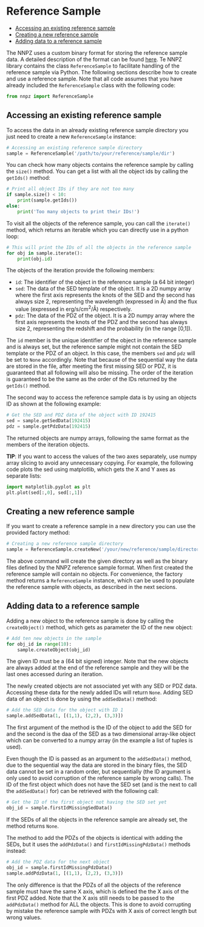 Reference Sample
================

- [Accessing an existing reference sample](#accessing-an-existing-reference-sample)
- [Creating a new reference sample](#creating-a-new-reference-sample)
- [Adding data to a reference sample](#adding-data-to-a-reference-sample)

The NNPZ uses a custom binary format for storing the reference sample data. A
detailed description of the format can be found
[here](../reference_sample_format.md). Te NNPZ library contains the class
`ReferenceSample` to facilitate handling of the reference sample via Python. The
following sections describe how to create and use a reference sample. Note that
all code assumes that you have already included the `ReferenceSample` class with
the following code:

```python
from nnpz import ReferenceSample
```

Accessing an existing reference sample
--------------------------------------

To access the data in an already existing reference sample directory you just
need to create a new `ReferenceSample` instance:

```python
# Accessing an existing reference sample directory
sample = ReferenceSample('/path/to/your/reference/sample/dir')
```

You can check how many objects contains the reference sample by calling the
`size()` method. You can get a list with all the object ids by calling the
`getIds()` method:

```python
# Print all object IDs if they are not too many
if sample.size() < 10:
    print(sample.getIds())
else:
    print('Too many objects to print their IDs!')
```

To visit all the objects of the reference sample, you can call the `iterate()`
method, which returns an iterable which you can directly use in a python loop:

```python
# This will print the IDs of all the objects in the reference sample
for obj in sample.iterate():
    print(obj.id)
```

The objects of the iteration provide the following members:

- `id`: The identifier of the object in the reference sample (a 64 bit integer)
- `sed`: The data of the SED template of the object. It is a 2D numpy array
    where the first axis represents the knots of the SED and the second has
    always size 2, representing the wavelength (expressed in &#x212B;) and the
    flux value (expressed in erg/s/cm<sup>2</sup>/&#x212B;) respectively.
- `pdz`: The data of the PDZ of the object. It is a 2D numpy array where the
    first axis represents the knots of the PDZ and the second has always size 2,
    representing the redshift and the probability (in the range [0,1]).
    
The `id` member is the unique identifier of the object in the reference sample
and is always set, but the reference sample might not contain the SED template
or the PDZ of an object. In this case, the members `sed` and `pdz` will be set
to `None` accordingly. Note that because of the sequential way the data are
stored in the file, after meeting the first missing SED or PDZ, it is guaranteed
that all following will also be missing. The order of the iteration is guaranteed
to be the same as the order of the IDs returned by the `getIds()` method.

The second way to access the reference sample data is by using an objects ID as
shown at the following example:

```python
# Get the SED and PDZ data of the object with ID 192415
sed = sample.getSedData(192415)
pdz = sample.getPdzData(192415)
```

The returned objects are numpy arrays, following the same format as the members
of the iteration objects.

**TIP**: If you want to access the values of the two axes separately, use numpy
array slicing to avoid any unnecessary copying. For example, the following code
plots the sed using matplotlib, which gets the X and Y axes as separate lists:

```python
import matplotlib.pyplot as plt
plt.plot(sed[:,0], sed[:,1])
```


Creating a new reference sample
-------------------------------

If you want to create a reference sample in a new directory you can use the
provided factory method:

```python
# Creating a new reference sample directory
sample = ReferenceSample.createNew('/your/new/reference/sample/directory')
```

The above command will create the given directory as well as the binary files
defined by the NNPZ reference sample format. When first created the reference
sample will contain no objects. For convenience, the factory method returns a
`ReferenceSample` instance, which can be used to populate the reference sample
with objects, as described in the next secions.


Adding data to a reference sample
---------------------------------

Adding a new object to the reference sample is done by calling the
`createObject()` method, which gets as parameter the ID of the new object:

```python
# Add ten new objects in the sample
for obj_id in range(10):
    sample.createObject(obj_id)
```

The given ID must be a (64 bit signed) integer. Note that the new objects are
always added at the end of the reference sample and they will be the last ones
accessed during an iteration.
 
The newly created objects are not associated yet with any SED or PDZ data.
Accessing these data for the newly added IDs will return `None`. Adding SED data
of an object is done by using the `addSedData()` method:

```python
# Add the SED data for the object with ID 1
sample.addSedData(1, [(1,1), (2,2), (3,3)])
```

The first argument of the method is the ID of the object to add the SED for and
the second is the daa of the SED as a two dimensional array-like object which
can be converted to a numpy array (in the example a list of tuples is used).

Even though the ID is passed as an argument to the `addSedData()` method, due to
the sequential way the data are stored in the binary files, the SED data cannot
be set in a random order, but sequentially (the ID argument is only used to
avoid corruption of the reference sample by wrong calls). The ID of the first
object which does not have the SED set (and is the next to call the
`addSedData()` for) can be retrieved with the following call:

```python
# Get the ID of the first object not having the SED set yet
obj_id = sample.firstIdMissingSedData()
```

If the SEDs of all the objects in the reference sample are already set, the
method returns `None`.

The method to add the PDZs of the objects is identical with adding the SEDs, but
it uses the `addPdzData()` and `firstIdMissingPdzData()` methods instead:

```python
# Add the PDZ data for the next object
obj_id = sample.firstIdMissingPdzData()
sample.addPdzData(1, [(1,1), (2,2), (3,3)])
```

The only difference is that the PDZs of all the objects of the reference sample
must have the same X axis, which is defined the the X axis of the first PDZ
added. Note that the X axis still needs to be passed to the `addPdzData()`
method for ALL the objects. This is done to avoid corrupting by mistake the
reference sample with PDZs with X axis of correct length but wrong values.